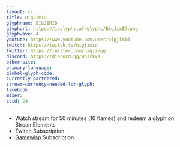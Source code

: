 ```yaml
---
layout: cc
title: BigJimID
glyphname: BIGJIMID
glyphurl: https://i.glyphs.wf/glyphs/BigJimID.png
glyphwave: 4
youtube: https://www.youtube.com/user/bigjimid
twitch: https://twitch.tv/bigjimid
twitter: https://twitter.com/bigjimgg
discord: https://discord.gg/Wn3rkvs
other-site: 
primary-language: 
global-glyph-code: 
currently-partnered: 
stream-currency-needed-for-glyph: 
facebook: 
mixer: 
ccid: 24
---
```

* Watch stream for 50 minutes (10 flames) and redeem a glyph on StreamElements
* Twitch Subscription
* [Gamewisp](https://gamewisp.com/bigjimid) Subscription
